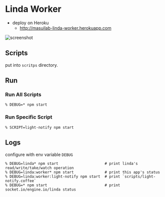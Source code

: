 # Linda Worker

- deploy on Heroku
  - http://masuilab-linda-worker.herokuapp.com


![screenshot](http://shokai.org/archive/file/f0b5abc276612c61f427b249a035ebfb.png)

## Scripts

put into `scritps` directory.


## Run

### Run All Scripts

    % DEBUG=* npm start

### Run Specific Script

    % SCRIPT=light-notify npm start


## Logs

configure with env variable `DEBUG`

    % DEBUG=linda* npm start                     # print linda's read/write/take/watch operation
    % DEBUG=linda:worker* npm start              # print this app's status
    % DEBUG=linda:worker:light-notify npm start  # print `scripts/light-notify.coffee`
    % DEBUG=* npm start                          # print socket.io/engine.io/linda status
